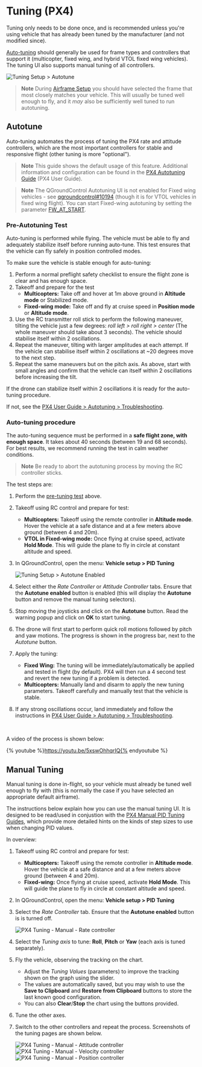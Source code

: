 # Tuning (PX4)

Tuning only needs to be done once, and is recommended unless you're using vehicle that has already been tuned by the manufacturer (and not modified since).

[Auto-tuning](#autotune) should generally be used for frame types and controllers that support it (multicopter, fixed wing, and hybrid VTOL fixed wing vehicles).
The tuning UI also supports manual tuning of all controllers.

![Tuning Setup > Autotune](../../assets/setup/tuning/px4_autotune_hero.png)

> **Note** During [Airframe Setup](../config/airframe.md) you should have selected the frame that most closely matches your vehicle.
This will usually be tuned well enough to fly, and it _may_ also be sufficiently well tuned to run autotuning.

## Autotune

Auto-tuning automates the process of tuning the PX4 rate and attitude controllers, which are the most important controllers for stable and responsive flight (other tuning is more "optional").

> **Note** This guide shows the default usage of this feature.
> Additional information and configuration can be found in the [PX4 Autotuning Guide](http://docs.px4.io/master/en/config/autotune.html) (PX4 User Guide).

<span></span>
> **Note** The QGroundControl Autotuning UI is not enabled for Fixed wing vehicles - see [qgroundcontrol#10194](https://github.com/mavlink/qgroundcontrol/issues/10194) (though it is for VTOL vehicles in fixed wing flight).
> You can start Fixed-wing autotuning by setting the parameter [FW_AT_START](../advanced_config/parameter_reference.md#FW_AT_START).

### Pre-Autotuning Test

Auto-tuning is performed while flying.
The vehicle must be able to fly and adequately stabilize itself before running auto-tune.
This test ensures that the vehicle can fly safely in position controlled modes.

To make sure the vehicle is stable enough for auto-tuning:

1. Perform a normal preflight safety checklist to ensure the flight zone is clear and has enough space.
1. Takeoff and prepare for the test
   - **Multicopters:** Take off and hover at 1m above ground in **Altitude mode** or Stabilized mode.
   - **Fixed-wing mode:** Take off and fly at cruise speed in **Position mode** or **Altitude mode**.
1. Use the RC transmitter roll stick to perform the following maneuver, tilting the vehicle just a few degrees: _roll left > roll right > center_ (The whole maneuver should take about 3 seconds).
   The vehicle should stabilise itself within 2 oscillations.
1. Repeat the maneuver, tilting with larger amplitudes at each attempt.
   If the vehicle can stabilise itself within 2 oscillations at ~20 degrees move to the next step.
1. Repeat the same maneuvers but on the pitch axis.
   As above, start with small angles and confirm that the vehicle can itself within 2 oscillations before increasing the tilt.

If the drone can stabilize itself within 2 oscillations it is ready for the auto-tuning procedure.

If not, see the [PX4 User Guide > Autotuning > Troubleshooting](http://docs.px4.io/master/en/config/autotune.html#troubleshooting).


### Auto-tuning procedure

The auto-tuning sequence must be performed in a **safe flight zone, with enough space**.
It takes about 40 seconds (between 19 and 68 seconds).
For best results, we recommend running the test in calm weather conditions.

> **Note** Be ready to abort the autotuning process by moving the RC controller sticks.

The test steps are:

1. Perform the [pre-tuning test](#pre-tuning-test) above.
1. Takeoff using RC control and prepare for test:
   - **Multicopters:** Takeoff using the remote controller in **Altitude mode**.
     Hover the vehicle at a safe distance and at a few meters above ground (between 4 and 20m).
   - **VTOL in Fixed-wing mode:** Once flying at cruise speed, activate **Hold Mode**.
      This will guide the plane to fly in circle at constant altitude and speed.
1. In QGroundControl, open the menu: **Vehicle setup > PID Tuning**

   ![Tuning Setup > Autotune Enabled](../../assets/setup/tuning/px4_autotune.png)
1. Select either the *Rate Controller* or *Attitude Controller* tabs.
   Ensure that the **Autotune enabled** button is enabled (this will display the **Autotune** button and remove the manual tuning selectors).
1. Stop moving the joysticks and click on the **Autotune** button.
   Read the warning popup and click on **OK** to start tuning.
1. The drone will first start to perform quick roll motions followed by pitch and yaw motions.
   The progress is shown in the progress bar, next to the _Autotune_ button.
1. Apply the tuning:
   - **Fixed Wing:** The tuning will be immediately/automatically be applied and tested in flight (by default).
     PX4 will then run a 4 second test and revert the new tuning if a problem is detected.
   - **Multicopters:** Manually land and disarm to apply the new tuning parameters.
     Takeoff carefully and manually test that the vehicle is stable.
1. If any strong oscillations occur, land immediately and follow the instructions in [PX4 User Guide > Autotuning > Troubleshooting](http://docs.px4.io/master/en/config/autotune.html#troubleshooting).

<br/>

A video of the process is shown below:

{% youtube %}https://youtu.be/5xswOhhqrIQ{% endyoutube %}


## Manual Tuning

Manual tuning is done in-flight, so your vehicle must already be tuned well enough to fly with (this is normally the case if you have selected an appropriate default airframe).

The instructions below explain how you can use the manual tuning UI.
It is designed to be read/used in conjustion with the [PX4 Manual PID Tuning Guides](http://docs.px4.io/master/en/config/autotune.html#see-also), which provide more detailed hints on the kinds of step sizes to use when changing PID values.

In overview:
1. Takeoff using RC control and prepare for test:
   - **Multicopters:** Takeoff using the remote controller in **Altitude mode**.
     Hover the vehicle at a safe distance and at a few meters above ground (between 4 and 20m).
   - **Fixed-wing:** Once flying at cruise speed, activate **Hold Mode**.
      This will guide the plane to fly in circle at constant altitude and speed.
1. In QGroundControl, open the menu: **Vehicle setup > PID Tuning**
1. Select the *Rate Controller* tab.
   Ensure that the **Autotune enabled** button is is turned off.
   
   ![PX4 Tuning - Manual - Rate controller](../../assets/setup/tuning/px4_copter_manual_rate.png)

1. Select the *Tuning axis* to tune: **Roll**, **Pitch** or **Yaw** (each axis is tuned separately).
1. Fly the vehicle, observing the tracking on the chart.
   - Adjust the *Tuning Values* (parameters) to improve the tracking shown on the graph using the slider.
   - The values are automatically saved, but you may wish to use the **Save to Clipboard** and **Restore from Clipboard** buttons to store the last known good configuration.
   - You can also **Clear**/**Stop** the chart using the buttons provided.
1. Tune the other axes.
1. Switch to the other controllers and repeat the process.
   Screenshots of the tuning pages are shown below.
   
   ![PX4 Tuning - Manual - Attitude controller](../../assets/setup/tuning/px4_copter_manual_attitude.png)
   ![PX4 Tuning - Manual - Velocity controller](../../assets/setup/tuning/px4_copter_manual_velocity.png)
   ![PX4 Tuning - Manual - Position controller](../../assets/setup/tuning/px4_copter_manual_velocity.png)
   
